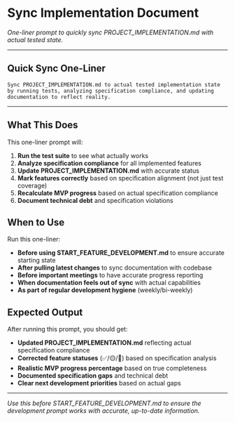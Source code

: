 # Sync Implementation Document

*One-liner prompt to quickly sync PROJECT_IMPLEMENTATION.md with actual tested state.*

---

## Quick Sync One-Liner

```
Sync PROJECT_IMPLEMENTATION.md to actual tested implementation state by running tests, analyzing specification compliance, and updating documentation to reflect reality.
```

---

## What This Does

This one-liner prompt will:
1. **Run the test suite** to see what actually works
2. **Analyze specification compliance** for all implemented features
3. **Update PROJECT_IMPLEMENTATION.md** with accurate status
4. **Mark features correctly** based on specification alignment (not just test coverage)
5. **Recalculate MVP progress** based on actual specification compliance
6. **Document technical debt** and specification violations

## When to Use

Run this one-liner:
- **Before using START_FEATURE_DEVELOPMENT.md** to ensure accurate starting state
- **After pulling latest changes** to sync documentation with codebase
- **Before important meetings** to have accurate progress reporting
- **When documentation feels out of sync** with actual capabilities
- **As part of regular development hygiene** (weekly/bi-weekly)

## Expected Output

After running this prompt, you should get:
- **Updated PROJECT_IMPLEMENTATION.md** reflecting actual specification compliance
- **Corrected feature statuses** (✅/🟡/🔴) based on specification analysis
- **Realistic MVP progress percentage** based on true completeness
- **Documented specification gaps** and technical debt
- **Clear next development priorities** based on actual gaps

---

*Use this before START_FEATURE_DEVELOPMENT.md to ensure the development prompt works with accurate, up-to-date information.*
